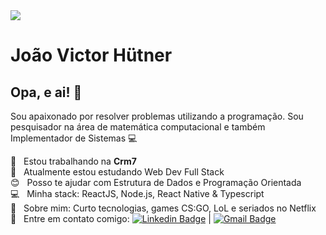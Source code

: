 <img width="auto" src="https://avatars0.githubusercontent.com/u/49768612?s=400&u=ab1829bc38b87a92f0e504d73b5d043ff1adb369&v=4">


# João Victor Hütner

## Opa, e ai! 👋
Sou apaixonado por resolver problemas utilizando a programação.
Sou pesquisador na área de matemática computacional e também Implementador de Sistemas :computer:

 :file_folder:  &nbsp; Estou trabalhando na **Crm7**
 <br/> :purple_heart: &nbsp; Atualmente estou estudando Web Dev Full Stack
 <br/> :blush: &nbsp; Posso te ajudar com Estrutura de Dados e Programação Orientada
 <br/> :computer: &nbsp; Minha stack: ReactJS, Node.js, React Native & Typescript
 <br/> 💬  &nbsp; Sobre mim: Curto tecnologias, games CS:GO, LoL e seriados no Netflix
 <br/> :email: &nbsp; Entre em contato comigo: [![Linkedin Badge](https://img.shields.io/badge/-JoaoHutner-blue?style=flat-square&logo=Linkedin&logoColor=white&link=https://www.linkedin.com/in/joao-victor-hutner/)](https://www.linkedin.com/in/joao-victor-hutner/) 
| 
[![Gmail Badge](https://img.shields.io/badge/-joaovictorhutner@gmail.com-c14438?style=flat-square&logo=Gmail&logoColor=white&link=mailto:joaovictorhutner@gmail.com)](mailto:joaovictorhutner@gmail.com)
